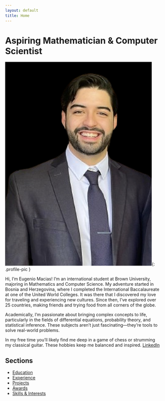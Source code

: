 ```yaml
---
layout: default
title: Home
---
```


# Aspiring Mathematician & Computer Scientist
![Profile Picture](/assets/images/picture.png){: .profile-pic }

Hi, I’m Eugenio Macias! I’m an international student at Brown University, majoring in Mathematics and Computer Science. My adventure started in Bosnia and Herzegovina, where I completed the International Baccalaureate at one of the United World Colleges. It was there that I discovered my love for traveling and experiencing new cultures. Since then, I’ve explored over 25 countries, making friends and trying food from all corners of the globe.

Academically, I’m passionate about bringing complex concepts to life, particularly in the fields of differential equations, probability theory, and statistical inference. These subjects aren’t just fascinating—they’re tools to solve real-world problems.

In my free time you’ll likely find me deep in a game of chess or strumming my classical guitar. These hobbies keep me balanced and inspired.
[LinkedIn](https://www.linkedin.com/in/eugenio-macias/)

## Sections
- [Education](education.md)
- [Experience](experience.md)
- [Projects](projects.md)
- [Awards](awards.md)
- [Skills & Interests](skills.md)

